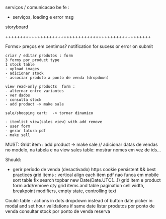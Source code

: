 

serviços / comunicacao be fe : 
- serviços, loading e error msg

storyboard


++++++++++++++++++++++++++++++++++++++++++++++++++

Forms>
	preços em centimos?
	notification for sucess or error on submit


	criar / editar produtos : form 
	3 forms por product type
	1 stock table
	- upload images
	- adicionar stock
	- associar produto a ponto de venda (dropdown)

	view read-only products  form :
	- alternar entre variantes
	- ver dados
	- consulta stock
	- add product -> make sale

	sale/shooping cart:  -> tornar dinamico
	
	- itemlist view(sales view) with add remove
	- user form
	- gerar fatura pdf
	- make sell


MUST:
Gridt item : add product -> make sale
// adicionar datas de vendas no modelo, na tabela e na view
sales table: mostrar nomes em vez de ids...

Should:
- gerir período de venda (desactivado)
https
cookie persistent && best practices
grid items : vertical align each item
pdf nao funca em mobile
sort table fix
search
topbar
new Date(Date.UTC(...))
grid item e product form add/remove qty
grid items and table pagination
cell width, breakpoint modifiers, empty state, controlling text

Could:
table : actions in dots dropdown instead of button
date picker in modal and set hour validations if same date
listar produtos por ponto de venda
consultar stock por ponto de venda
reserva
